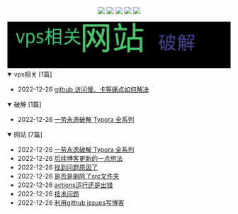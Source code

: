 
<p align='center'>
    <img src="https://badgen.net/github/issues/moxiaobei1993//blog"/>
    <img src="https://badgen.net/badge/last-commit/2022-12-26 12:40:05"/>
    <img src="https://badgen.net/github/forks/moxiaobei1993//blog"/>
    <img src="https://badgen.net/github/stars/moxiaobei1993//blog"/>
    <img src="https://badgen.net/github/watchers/moxiaobei1993//blog"/>
</p>
    
<summary>
    <img src="assets/wordcloud.png" title="词云" alt="词云" href="https://moxiaobei1993.github.io//blog/">
</summary>  

<details open>
<summary>vps相关	[1篇]</summary>

- 2022-12-26 [github 访问慢、卡等痛点如何解决](https://github.com/moxiaobei1993/blog/issues/7) 


</details>
            
<details open>
<summary>破解	[1篇]</summary>

- 2022-12-26 [ 一劳永逸破解 Typora 全系列](https://github.com/moxiaobei1993/blog/issues/8) 


</details>
            
<details open>
<summary>网站	[7篇]</summary>

- 2022-12-26 [ 一劳永逸破解 Typora 全系列](https://github.com/moxiaobei1993/blog/issues/8) 
- 2022-12-26 [后续博客更新的一点想法](https://github.com/moxiaobei1993/blog/issues/6) 
- 2022-12-26 [找到问题原因了](https://github.com/moxiaobei1993/blog/issues/5) 
- 2022-12-26 [是否是删除了src文件夹](https://github.com/moxiaobei1993/blog/issues/4) 
- 2022-12-26 [actions运行还是出错](https://github.com/moxiaobei1993/blog/issues/3) 
- 2022-12-26 [技术问题](https://github.com/moxiaobei1993/blog/issues/2) 
- 2022-12-26 [利用github issues写博客](https://github.com/moxiaobei1993/blog/issues/1) 


</details>
            